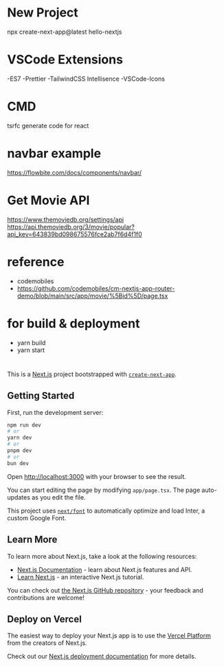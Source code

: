 
# New Project
npx create-next-app@latest hello-nextjs
# VSCode Extensions
-ES7
-Prettier
-TailwindCSS Intellisence
-VSCode-Icons

# CMD  
tsrfc generate code for react

# navbar example
https://flowbite.com/docs/components/navbar/

# Get Movie API
https://www.themoviedb.org/settings/api
https://api.themoviedb.org/3/movie/popular?api_key=643839bd098675576fce2ab7f6d4f1f0

# reference
- codemobiles 
- https://github.com/codemobiles/cm-nextjs-app-router-demo/blob/main/src/app/movie/%5Bid%5D/page.tsx

# for build & deployment
- yarn build
- yarn start
# ####################################################################################
This is a [Next.js](https://nextjs.org/) project bootstrapped with [`create-next-app`](https://github.com/vercel/next.js/tree/canary/packages/create-next-app).

## Getting Started

First, run the development server:

```bash 
npm run dev
# or
yarn dev
# or
pnpm dev
# or
bun dev
```

Open [http://localhost:3000](http://localhost:3000) with your browser to see the result.

You can start editing the page by modifying `app/page.tsx`. The page auto-updates as you edit the file.

This project uses [`next/font`](https://nextjs.org/docs/basic-features/font-optimization) to automatically optimize and load Inter, a custom Google Font.

## Learn More

To learn more about Next.js, take a look at the following resources:

- [Next.js Documentation](https://nextjs.org/docs) - learn about Next.js features and API.
- [Learn Next.js](https://nextjs.org/learn) - an interactive Next.js tutorial.

You can check out [the Next.js GitHub repository](https://github.com/vercel/next.js/) - your feedback and contributions are welcome!

## Deploy on Vercel

The easiest way to deploy your Next.js app is to use the [Vercel Platform](https://vercel.com/new?utm_medium=default-template&filter=next.js&utm_source=create-next-app&utm_campaign=create-next-app-readme) from the creators of Next.js.

Check out our [Next.js deployment documentation](https://nextjs.org/docs/deployment) for more details.
